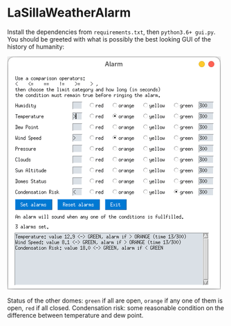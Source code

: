 # LaSillaWeatherAlarm

Install the dependencies from `requirements.txt`, then `python3.6+ gui.py`. You should be greeted with what is possibly the best looking GUI of the history of humanity:

![gui](media/gui.png)



Status of the other domes: `green` if all are open, `orange` if any one of them is open, `red` if all closed. Condensation risk: some reasonable condition on the difference between temperature and dew point.
